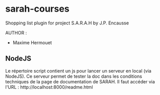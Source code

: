 sarah-courses
=============

Shopping list plugin for project S.A.R.A.H by J.P. Encausse

AUTHOR :
* Maxime Hermouet

NodeJS
------

Le répertoire script contient un js pour lancer un serveur en local (via NodeJS). Ce serveur permet de tester la doc
dans les conditions techniques de la page de documentation de SARAH. Il faut accéder via l'URL : http://localhost:8000/readme.html

